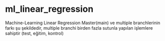 # ml_linear_regression
Machine-Learning Linear Regression
Master(main) ve multiple branchlerinin farkı şu şekildedir,
  multiple branchi birden fazla sutunla yapılan işlemlere sahiptir (test, eğitim, kontrol)
